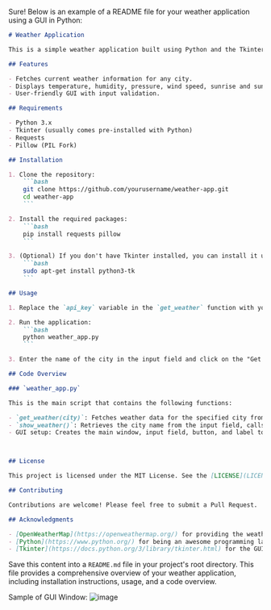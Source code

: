 Sure! Below is an example of a README file for your weather application using a GUI in Python:

```markdown
# Weather Application

This is a simple weather application built using Python and the Tkinter library for the GUI. It fetches weather data from the OpenWeatherMap API and displays it in a user-friendly interface.

## Features

- Fetches current weather information for any city.
- Displays temperature, humidity, pressure, wind speed, sunrise and sunset times, cloudiness, and weather description.
- User-friendly GUI with input validation.

## Requirements

- Python 3.x
- Tkinter (usually comes pre-installed with Python)
- Requests
- Pillow (PIL Fork)

## Installation

1. Clone the repository:
    ```bash
    git clone https://github.com/yourusername/weather-app.git
    cd weather-app
    ```

2. Install the required packages:
    ```bash
    pip install requests pillow
    ```

3. (Optional) If you don't have Tkinter installed, you can install it using:
    ```bash
    sudo apt-get install python3-tk
    ```

## Usage

1. Replace the `api_key` variable in the `get_weather` function with your OpenWeatherMap API key. You can get a free API key by signing up on the [OpenWeatherMap website](https://openweathermap.org/).

2. Run the application:
    ```bash
    python weather_app.py
    ```

3. Enter the name of the city in the input field and click on the "Get Weather" button to fetch the weather information.

## Code Overview

### `weather_app.py`

This is the main script that contains the following functions:

- `get_weather(city)`: Fetches weather data for the specified city from the OpenWeatherMap API.
- `show_weather()`: Retrieves the city name from the input field, calls `get_weather`, and updates the weather information label.
- GUI setup: Creates the main window, input field, button, and label to display the weather information.



## License

This project is licensed under the MIT License. See the [LICENSE](LICENSE) file for more details.

## Contributing

Contributions are welcome! Please feel free to submit a Pull Request.

## Acknowledgments

- [OpenWeatherMap](https://openweathermap.org/) for providing the weather API.
- [Python](https://www.python.org/) for being an awesome programming language.
- [Tkinter](https://docs.python.org/3/library/tkinter.html) for the GUI library.

```

Save this content into a `README.md` file in your project's root directory. This file provides a comprehensive overview of your weather application, including installation instructions, usage, and a code overview.

Sample of GUI Window: ![image](https://github.com/user-attachments/assets/1f5a52b8-ae37-4258-be6e-5d8922bf724f)

